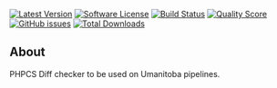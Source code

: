 [![Latest Version](https://img.shields.io/github/tag/olivertappin/phpcs-diff.svg?style=flat&label=release)](https://github.com/olivertappin/phpcs-diff/tags)
[![Software License](https://img.shields.io/badge/license-MIT-brightgreen.svg?style=flat)](LICENSE.md)
[![Build Status](https://travis-ci.org/olivertappin/phpcs-diff.svg?branch=master)](https://travis-ci.org/olivertappin/phpcs-diff)
[![Quality Score](https://img.shields.io/scrutinizer/g/olivertappin/phpcs-diff.svg?style=flat)](https://scrutinizer-ci.com/g/olivertappin/phpcs-diff)
[![GitHub issues](https://img.shields.io/github/issues/olivertappin/phpcs-diff.svg)](https://github.com/olivertappin/phpcs-diff/issues)
[![Total Downloads](https://img.shields.io/packagist/dt/olivertappin/phpcs-diff.svg?style=flat)](https://packagist.org/packages/olivertappin/phpcs-diff)

## About
PHPCS Diff checker to be used on Umanitoba pipelines.


